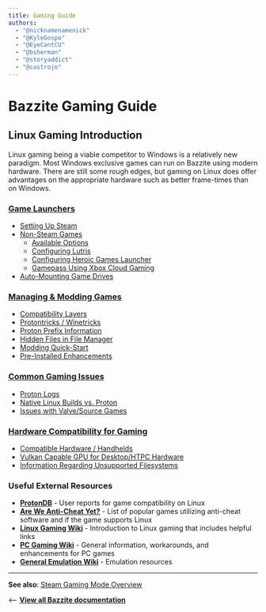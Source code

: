 ```yaml
---
title: Gaming Guide
authors:
  - "@nicknamenamenick"
  - "@KyleGospo"
  - "@EyeCantCU"
  - "@bsherman"
  - "@storyaddict"
  - "@castrojo"
---
```


<!-- ANCHOR: METADATA -->
<!--{"url_discourse": "https://universal-blue.discourse.group/docs?topic=31", "fetched_at": "2024-09-03 16:43:06.311188+00:00"}-->
<!-- ANCHOR_END: METADATA -->

# Bazzite Gaming Guide

## Linux Gaming Introduction

Linux gaming being a viable competitor to Windows is a relatively new paradigm. Most Windows exclusive games can run on Bazzite using modern hardware. There are still some rough edges, but gaming on Linux does offer advantages on the appropriate hardware such as better frame-times than on Windows.

### [Game Launchers](Game_Launchers.md)

- [Setting Up Steam](/Gaming/Game_Launchers.md#steam-setup)
- [Non-Steam Games](/Gaming/Game_Launchers.md#non-steam-games)
  - [Available Options](/Gaming/Game_Launchers.md#non-steam-games)
  - [Configuring Lutris](/Gaming/Game_Launchers.md#lutris-setup)
  - [Configuring Heroic Games Launcher](/Gaming/Game_Launchers.md#heroic-games-launcher-setup)
  - [Gamepass Using Xbox Cloud Gaming](/Gaming/Game_Launchers.md#gamepass-microsoft-store-games-cloud-streaming)
- [Auto-Mounting Game Drives](/Gaming/Game_Launchers.md#auto-mounting-game-drives)

### [Managing & Modding Games](Managing_and_modding_games.md)

- [Compatibility Layers](/Gaming/Managing_and_modding_games.md#compatibility-layers)
- [Protontricks / Winetricks](/Gaming/Managing_and_modding_games.md#protontricks-winetricks)
- [Proton Prefix Information](/Gaming/Managing_and_modding_games.md#what-is-a-protonwine-prefix)
- [Hidden Files in File Manager](/Gaming/Managing_and_modding_games.md#hidden-files-in-file-manager)
- [Modding Quick-Start](/Gaming/Managing_and_modding_games.md#modding-quick-start)
- [Pre-Installed Enhancements](/Gaming/Managing_and_modding_games.md#enhancements-pre-installed-on-bazzite)

### [Common Gaming Issues](Common_gaming_issues.md)

- [Proton Logs](/Gaming/Common_gaming_issues.md#steam-logs)
- [Native Linux Builds vs. Proton](/Gaming/Common_gaming_issues.md#native-linux-port-versus-windows-version)
- [Issues with Valve/Source Games](/Gaming/Common_gaming_issues.md#valvesource-engine-games-problems)

### [Hardware Compatibility for Gaming](Hardware_compatibility_for_gaming.md)

- [Compatible Hardware / Handhelds](/Gaming/Hardware_compatibility_for_gaming.md#minimum-system-requirements)
- [Vulkan Capable GPU for Desktop/HTPC Hardware](/Gaming/Hardware_compatibility_for_gaming.md#vulkan-compatible-gpu)
- [Information Regarding Unsupported Filesystems](/Gaming/Hardware_compatibility_for_gaming.md#unsupported-filesystems-for-secondary-drives)

### Useful External Resources

- [**ProtonDB**](https://www.protondb.com/explore) - User reports for game compatibility on Linux
- [**Are We Anti-Cheat Yet?**](https://areweanticheatyet.com/) - List of popular games utilizing anti-cheat software and if the game supports Linux
- [**Linux Gaming Wiki**](https://linux-gaming.kwindu.eu/index.php?title=Main_Page) - Introduction to Linux gaming that includes helpful links
- [**PC Gaming Wiki**](https://www.pcgamingwiki.com/wiki/Home) - General information, workarounds, and enhancements for PC games
- [**General Emulation Wiki**](https://emulation.gametechwiki.com/index.php/Main_Page) - Emulation resources

<hr>

**See also**: [Steam Gaming Mode Overview](../Handheld_and_HTPC_edition/Steam_Gaming_Mode.md)

<-- [**View all Bazzite documentation**](../index.md)
